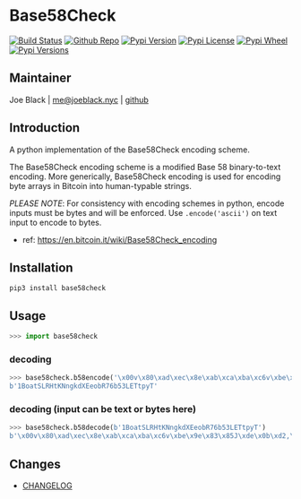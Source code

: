 # Base58Check
[![Build Status](https://travis-ci.org/joeblackwaslike/base58check.svg?branch=master)](https://travis-ci.org/joeblackwaslike/base58check) [![Github Repo](https://img.shields.io/badge/contributions-welcome-brightgreen.svg?style=flat)](https://github.com/joeblackwaslike/base58check) [![Pypi Version](https://img.shields.io/pypi/v/base58check.svg)](https://pypi.python.org/pypi/base58check) [![Pypi License](https://img.shields.io/pypi/l/base58check.svg)](https://pypi.python.org/pypi/base58check) [![Pypi Wheel](https://img.shields.io/pypi/wheel/base58check.svg)](https://pypi.python.org/pypi/base58check) [![Pypi Versions](https://img.shields.io/pypi/pyversions/base58check.svg)](https://pypi.python.org/pypi/base58check)


## Maintainer
Joe Black | <me@joeblack.nyc> | [github](https://github.com/joeblackwaslike)


## Introduction
A python implementation of the Base58Check encoding scheme.


The Base58Check encoding scheme is a modified Base 58 binary-to-text encoding.  More generically, Base58Check encoding is used for encoding byte arrays in Bitcoin into human-typable strings.


*PLEASE NOTE*: For consistency with encoding schemes in python, encode inputs must be bytes and will be enforced.  Use `.encode('ascii')` on text input to encode to bytes.

* ref: https://en.bitcoin.it/wiki/Base58Check_encoding


## Installation
```shell
pip3 install base58check
```


## Usage
```python
>>> import base58check
```

### decoding
```python
>>> base58check.b58encode('\x00v\x80\xad\xec\x8e\xab\xca\xba\xc6v\xbe\x9e\x83\x85J\xde\x0b\xd2,\xdb\x0b\xb9`\xde')
b'1BoatSLRHtKNngkdXEeobR76b53LETtpyT'
```

### decoding (input can be text or bytes here)
```python
>>> base58check.b58decode(b'1BoatSLRHtKNngkdXEeobR76b53LETtpyT')
b'\x00v\x80\xad\xec\x8e\xab\xca\xba\xc6v\xbe\x9e\x83\x85J\xde\x0b\xd2,\xdb\x0b\xb9`\xde'
```

## Changes
* [CHANGELOG](CHANGELOG.md)
